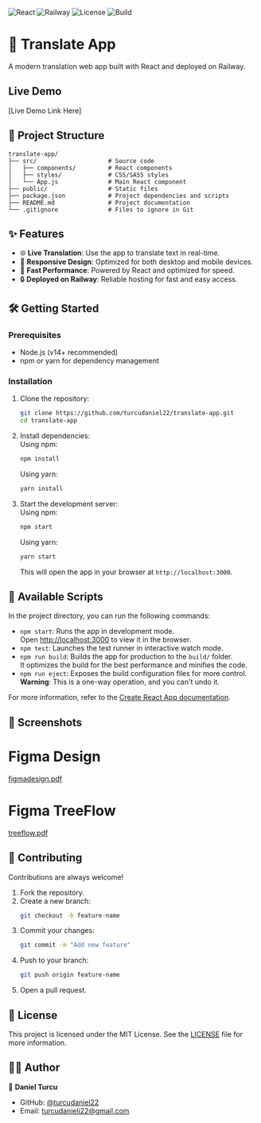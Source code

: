 ![React](https://img.shields.io/badge/React-17.0.2-blue?style=for-the-badge&logo=react)
![Railway](https://img.shields.io/badge/Deployed%20on-Railway-green?style=for-the-badge&logo=railway)
![License](https://img.shields.io/badge/License-MIT-yellow?style=for-the-badge)
![Build](https://img.shields.io/badge/Build-Passing-brightgreen?style=for-the-badge)




# 🚀 Translate App

A modern translation web app built with React and deployed on Railway.

## Live Demo

[Live Demo Link Here]

## 📂 Project Structure

```
translate-app/
├── src/                    # Source code
│   ├── components/         # React components
│   ├── styles/             # CSS/SASS styles
│   └── App.js              # Main React component
├── public/                 # Static files
├── package.json            # Project dependencies and scripts
├── README.md               # Project documentation
└── .gitignore              # Files to ignore in Git
```

## ✨ Features

- 🌐 **Live Translation**: Use the app to translate text in real-time.
- 📱 **Responsive Design**: Optimized for both desktop and mobile devices.
- 🚀 **Fast Performance**: Powered by React and optimized for speed.
- 🔒 **Deployed on Railway**: Reliable hosting for fast and easy access.

## 🛠 Getting Started

### Prerequisites
- Node.js (v14+ recommended)
- npm or yarn for dependency management

### Installation
1. Clone the repository:
   ```bash
   git clone https://github.com/turcudaniel22/translate-app.git
   cd translate-app
   ```

2. Install dependencies:  
   Using npm:
   ```bash
   npm install
   ```
   Using yarn:
   ```bash
   yarn install
   ```

3. Start the development server:  
   Using npm:
   ```bash
   npm start
   ```
   Using yarn:
   ```bash
   yarn start
   ```
   This will open the app in your browser at `http://localhost:3000`.

## 🔧 Available Scripts

In the project directory, you can run the following commands:

- `npm start`: Runs the app in development mode.  
  Open [http://localhost:3000](http://localhost:3000) to view it in the browser.
- `npm test`: Launches the test runner in interactive watch mode.
- `npm run build`: Builds the app for production to the `build/` folder.  
  It optimizes the build for the best performance and minifies the code.
- `npm run eject`: Exposes the build configuration files for more control.  
  **Warning**: This is a one-way operation, and you can't undo it.

For more information, refer to the [Create React App documentation](https://reactjs.org/docs/getting-started.html).

## 📸 Screenshots

# Figma Design

[figmadesign.pdf](https://github.com/turcudaniel22/translationApp/files/10098837/figmadesign.pdf)


# Figma TreeFlow 

[treeflow.pdf](https://github.com/turcudaniel22/translationApp/files/10098839/treeflow.pdf)


## 🤝 Contributing

Contributions are always welcome!

1. Fork the repository.
2. Create a new branch:
   ```bash
   git checkout -b feature-name
   ```
3. Commit your changes:
   ```bash
   git commit -m "Add new feature"
   ```
4. Push to your branch:
   ```bash
   git push origin feature-name
   ```
5. Open a pull request.

## 📄 License

This project is licensed under the MIT License. See the [LICENSE](LICENSE) file for more information.

## 🧑‍💻 Author

👤 **Daniel Turcu**

- GitHub: [@turcudaniel22](https://github.com/turcudaniel22)
- Email: [turcudanieli22@gmail.com](mailto:turcudanieli22@gmail.com)
